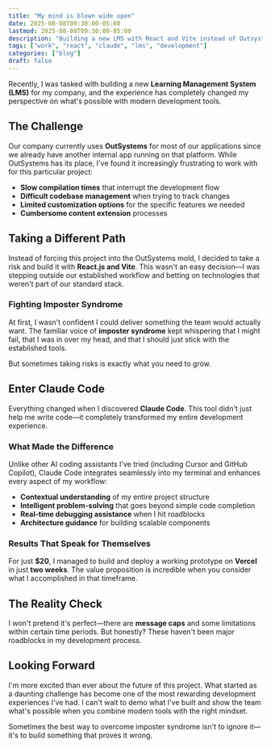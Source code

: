 ```yaml
---
title: "My mind is blown wide open"
date: 2025-08-08T09:30:00-05:00
lastmod: 2025-08-08T09:30:00-05:00
description: "Building a new LMS with React and Vite instead of Outsystems, and how Claude Code helped me overcome imposter syndrome and rapidly prototype a working version."
tags: ["work", "react", "claude", "lms", "development"]
categories: ["blog"]
draft: false
---
```


Recently, I was tasked with building a new **Learning Management System (LMS)** for my company, and the experience has completely changed my perspective on what's possible with modern development tools.

## The Challenge

Our company currently uses **OutSystems** for most of our applications since we already have another internal app running on that platform. While OutSystems has its place, I've found it increasingly frustrating to work with for this particular project:

- **Slow compilation times** that interrupt the development flow
- **Difficult codebase management** when trying to track changes
- **Limited customization options** for the specific features we needed
- **Cumbersome content extension** processes

## Taking a Different Path

Instead of forcing this project into the OutSystems mold, I decided to take a risk and build it with **React.js and Vite**. This wasn't an easy decision—I was stepping outside our established workflow and betting on technologies that weren't part of our standard stack.

### Fighting Imposter Syndrome

At first, I wasn't confident I could deliver something the team would actually want. The familiar voice of **imposter syndrome** kept whispering that I might fail, that I was in over my head, and that I should just stick with the established tools.

But sometimes taking risks is exactly what you need to grow.

## Enter Claude Code

Everything changed when I discovered **Claude Code**. This tool didn't just help me write code—it completely transformed my entire development experience.

### What Made the Difference

Unlike other AI coding assistants I've tried (including Cursor and GitHub Copilot), Claude Code integrates seamlessly into my terminal and enhances every aspect of my workflow:

- **Contextual understanding** of my entire project structure
- **Intelligent problem-solving** that goes beyond simple code completion
- **Real-time debugging assistance** when I hit roadblocks
- **Architecture guidance** for building scalable components

### Results That Speak for Themselves

For just **$20**, I managed to build and deploy a working prototype on **Vercel** in just **two weeks**. The value proposition is incredible when you consider what I accomplished in that timeframe.

## The Reality Check

I won't pretend it's perfect—there are **message caps** and some limitations within certain time periods. But honestly? These haven't been major roadblocks in my development process.

## Looking Forward

I'm more excited than ever about the future of this project. What started as a daunting challenge has become one of the most rewarding development experiences I've had. I can't wait to demo what I've built and show the team what's possible when you combine modern tools with the right mindset.

Sometimes the best way to overcome imposter syndrome isn't to ignore it—it's to build something that proves it wrong.

